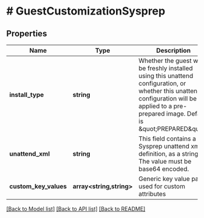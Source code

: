 # # GuestCustomizationSysprep

## Properties

Name | Type | Description | Notes
------------ | ------------- | ------------- | -------------
**install_type** | **string** | Whether the guest will be freshly installed using this unattend configuration, or whether this unattend configuration will be applied to a pre-prepared image. Default is \&quot;PREPARED\&quot;. | [optional] [default to 'PREPARED']
**unattend_xml** | **string** | This field contains a Sysprep unattend xml definition, as a string. The value must be base64 encoded. | [optional]
**custom_key_values** | **array<string,string>** | Generic key value pair used for custom attributes | [optional]

[[Back to Model list]](../../README.md#models) [[Back to API list]](../../README.md#endpoints) [[Back to README]](../../README.md)
